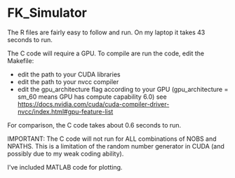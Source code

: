 # FK_Simulator


The R files are fairly easy to follow and run. On my laptop it takes 43 seconds to run.

The C code will require a GPU. To compile are run the code, edit the Makefile:
 - edit the path to your CUDA libraries
 - edit the path to your nvcc compiler
 - edit the gpu_architecture flag according to your GPU (gpu_architecture = sm_60 means GPU has compute capability 6.0) see https://docs.nvidia.com/cuda/cuda-compiler-driver-nvcc/index.html#gpu-feature-list
 
For comparison, the C code takes about 0.6 seconds to run.

IMPORTANT:
The C code will not run for ALL combinations of NOBS and NPATHS. This is a limitation of the random number generator in CUDA (and possibly due to my weak coding ability).
 
 I've included MATLAB code for plotting.
